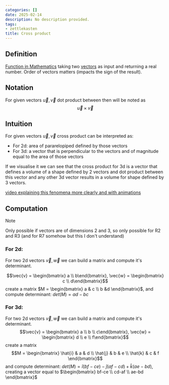 ```yaml
---
categories: []
date: 2025-02-14
description: No description provided.
tags:
- zettlekasten
title: Cross product
---
```


## Definition

[Function in Mathematics](Function%20in%20Mathematics.md) taking two [vectors](Vector.md) as input and returning a real number. Order of vectors matters (impacts the sign of the result).

## Notation

For given vectors $\vec{u}, \vec{v}$ dot product between then will be noted as $$\vec{u} \times \vec{v}$$

## Intuition

For given vectors $\vec{u}, \vec{v}$ cross product can be interpreted as:

- For 2d: area of pararelopiped defined by those vectors
- For 3d: a vector that is perpendicular to the vectors and of magnitude equal to the area of those vectors

If we visualise it we can see that the cross product for 3d is a vector that defines a volume of a shape defined by 2 vectors and dot product between this vector and any other 3d vector results in a volume for shape defined by 3 vectors.

[video explaining this fenomena more clearly and with animations](https://www.youtube.com/watch?v=eu6i7WJeinw&list=PLZHQObOWTQDPD3MizzM2xVFitgF8hE_ab&index=10)

## Computation

> [!Note] 
> Only possible if vectors are of dimensions 2 and 3, so only possible for R2 and R3 (and for R7 somehow but this I don't understand)

### For 2d:

For two 2d vectors $\vec{v}, \vec{w}$ we can build a matrix and compute it's determinant.

$$\vec{v} = \begin{bmatrix} a \\ b\end{bmatrix}, 
\vec{w} = \begin{bmatrix} c \\ d\end{bmatrix}$$
create a matrix $M = \begin{bmatrix} a & c \\ b &d \end{bmatrix}$, and compute determinant: $det(M) = ad-bc$ 

### For 3d:
For two 2d vectors $\vec{v}, \vec{w}$ we can build a matrix and compute it's determinant.
$$\vec{v} = 
\begin{bmatrix} a \\ b \\ c\end{bmatrix}, 
\vec{w} = 
\begin{bmatrix} d \\ e \\ f\end{bmatrix}$$
create a matrix 
$$M = \begin{bmatrix} 
\hat{i} & a & d \\ 
\hat{j} & b & e \\
\hat{k} & c & f \end{bmatrix}$$and compute determinant: $det(M) = \hat{i}(bf-ce) - \hat{j}(af-cd) + \hat{k}(ae-bd)$, creating a vector equal to $\begin{bmatrix} bf-ce \\ cd-af \\  ae-bd \end{bmatrix}$